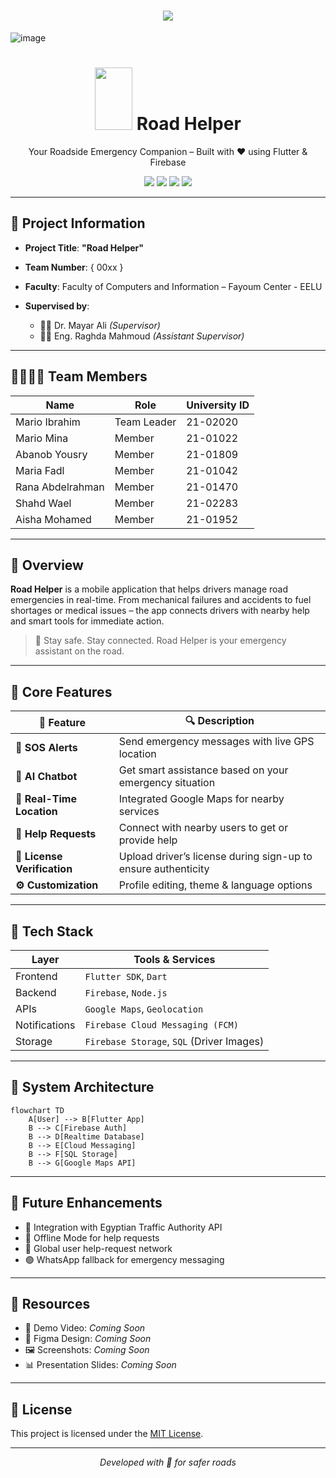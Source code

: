 <h1 align="center">
    <img src="https://readme-typing-svg.herokuapp.com/?font=Righteous&size=35&color=00BFFF&center=true&vCenter=true&width=700&height=100&duration=7000&lines=Graduation+Project+-+Fayoum+Center+✌;We+hope+you+find+our+project+valuable+❤;" />
</h1>

![image](https://th.bing.com/th/id/R.757ccf2dc3af8aa4ce96e63013f8df40?rik=Co00qXoj2Od8fw&riu=http%3a%2f%2fmedia.boingboing.net%2fwp-content%2fuploads%2f2016%2f12%2fhero_car.gif&ehk=X61dQLHhMO6xpiqwp43VCQpwyLqdWc7aYkVFT86G%2bpQ%3d&risl=&pid=ImgRaw&r=0)
<br>

<h1 align="center"> <img src="https://media.giphy.com/media/v1.Y2lkPTc5MGI3NjExOGd3NWIzeDJnOWVsemY0bzVzY2ExcmI5MTQwM3I0bDEyZTR2bWhlbiZlcD12MV9zdGlja2Vyc19zZWFyY2gmY3Q9cw/mcMDC4YLJpEODj28dq/giphy.gif" width=60px height=100px> Road Helper</h1>
<p align="center">Your Roadside Emergency Companion – Built with ❤️ using Flutter & Firebase</p>

<p align="center">
  <img src="https://img.shields.io/badge/fluttesr-v3.22-blue?logo=flutter" />
  <img src="https://img.shields.io/badge/platform-Android%20%7C%20iOS-green?logo=google" />
  <img src="https://img.shields.io/badge/firebase-integrated-orange?logo=firebase" />
  <img src="https://img.shields.io/badge/license-MIT-lightgrey" />
</p>

---

## 📄 Project Information

- **Project Title**: **"Road Helper"**

- **Team Number**: { 00xx }

- **Faculty**: Faculty of Computers and Information – Fayoum Center - EELU

- **Supervised by**:  
  - 👨‍🏫 Dr. Mayar Ali *(Supervisor)*  
  - 👩‍💻 Eng. Raghda Mahmoud *(Assistant Supervisor)*

---

## 👨‍👩‍👧‍👦 Team Members

| Name               | Role         | University ID |
|--------------------|--------------|---------------|
| Mario Ibrahim      | Team Leader  | 21-02020      |
| Mario Mina         | Member       | 21-01022      |
| Abanob Yousry      | Member       | 21-01809      |
| Maria Fadl         | Member       | 21-01042      |
| Rana Abdelrahman   | Member       | 21-01470      |
| Shahd Wael         | Member       | 21-02283      |
| Aisha Mohamed      | Member       | 21-01952      |

---

## 📝 Overview

**Road Helper** is a mobile application that helps drivers manage road emergencies in real-time. From mechanical failures and accidents to fuel shortages or medical issues – the app connects drivers with nearby help and smart tools for immediate action.

> 🚗 Stay safe. Stay connected. Road Helper is your emergency assistant on the road.

---

## 🌟 Core Features

| 🚀 Feature | 🔍 Description |
|-----------|----------------|
| **🔔 SOS Alerts** | Send emergency messages with live GPS location |
| **🧠 AI Chatbot** | Get smart assistance based on your emergency situation |
| **📍 Real-Time Location** | Integrated Google Maps for nearby services |
| **🤝 Help Requests** | Connect with nearby users to get or provide help |
| **🪪 License Verification** | Upload driver’s license during sign-up to ensure authenticity |
| **⚙️ Customization** | Profile editing, theme & language options |

---

## 🧰 Tech Stack

| Layer       | Tools & Services                         |
|-------------|-------------------------------------------|
| Frontend    | `Flutter SDK`, `Dart`                    |
| Backend     | `Firebase`, `Node.js`                    |
| APIs        | `Google Maps`, `Geolocation`             |
| Notifications | `Firebase Cloud Messaging (FCM)`       |
| Storage     | `Firebase Storage`, `SQL` (Driver Images) |

---

## 🧠 System Architecture

```mermaid
flowchart TD
    A[User] --> B[Flutter App]
    B --> C[Firebase Auth]
    B --> D[Realtime Database]
    B --> E[Cloud Messaging]
    B --> F[SQL Storage]
    B --> G[Google Maps API]
```

---

## 🚧 Future Enhancements

- 🔗 Integration with Egyptian Traffic Authority API
- 📡 Offline Mode for help requests
- 🧭 Global user help-request network
- 🟢 WhatsApp fallback for emergency messaging

---

## 📁 Resources

- 🎥 Demo Video: *Coming Soon*
- 🎨 Figma Design: *Coming Soon*
- 🖼️ Screenshots: *Coming Soon*
- 📊 Presentation Slides: *Coming Soon*

---

## 📜 License

This project is licensed under the [MIT License](LICENSE).

---

<p align="center"><i>Developed with 💙 for safer roads</i></p>
